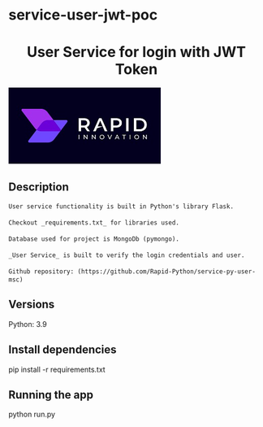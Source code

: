 # service-user-jwt-poc

<h1 align="center">
  User Service for login with JWT Token
</h1>

![Project Logo](./assets/Rapid%20Logo.jpeg)


## Description

```
User service functionality is built in Python's library Flask.

Checkout _requirements.txt_ for libraries used.

Database used for project is MongoDb (pymongo).

_User Service_ is built to verify the login credentials and user.

Github repository: (https://github.com/Rapid-Python/service-py-user-msc)
```

## Versions

Python: 3.9

## Install dependencies

pip install -r requirements.txt

## Running the app

python run.py
